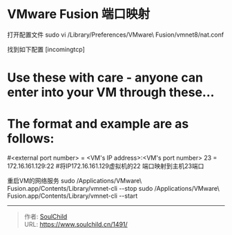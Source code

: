 # VMware Fusion 端口映射

<!--more-->
打开配置文件
sudo vi /Library/Preferences/VMware\ Fusion/vmnet8/nat.conf

找到如下配置
[incomingtcp]
# Use these with care - anyone can enter into your VM through these...
# The format and example are as follows:
#&lt;external port number&gt; = &lt;VM's IP address&gt;:&lt;VM's port number&gt;
23 = 172.16.161.129:22 #将IP172.16.161.129虚拟机的22 端口映射到主机23端口

重启VM的网络服务
sudo /Applications/VMware\ Fusion.app/Contents/Library/vmnet-cli --stop
sudo /Applications/VMware\ Fusion.app/Contents/Library/vmnet-cli --start


---

> 作者: [SoulChild](https://www.soulchild.cn)  
> URL: https://www.soulchild.cn/1491/  


